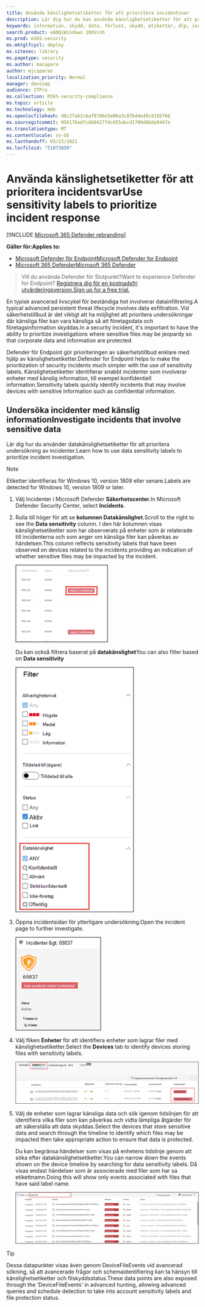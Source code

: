 ```yaml
---
title: Använda känslighetsetiketter för att prioritera incidentsvar
description: Lär dig hur du kan använda känslighetsetiketter för att prioritera och undersöka incidenter
keywords: information, skydd, data, förlust, skydd, etiketter, dlp, incident, undersökning, undersökning
search.product: eADQiWindows 10XVcnh
ms.prod: m365-security
ms.mktglfcycl: deploy
ms.sitesec: library
ms.pagetype: security
ms.author: macapara
author: mjcaparas
localization_priority: Normal
manager: dansimp
audience: ITPro
ms.collection: M365-security-compliance
ms.topic: article
ms.technology: mde
ms.openlocfilehash: d0c27ab2c6af8706e5e06a3c87b44e49c9185766
ms.sourcegitcommit: 956176ed7c8b8427fdc655abcd1709d86da9447e
ms.translationtype: MT
ms.contentlocale: sv-SE
ms.lasthandoff: 03/23/2021
ms.locfileid: "51073850"
---
```

# <a name="use-sensitivity-labels-to-prioritize-incident-response"></a><span data-ttu-id="166d8-104">Använda känslighetsetiketter för att prioritera incidentsvar</span><span class="sxs-lookup"><span data-stu-id="166d8-104">Use sensitivity labels to prioritize incident response</span></span>  

[!INCLUDE [Microsoft 365 Defender rebranding](../../includes/microsoft-defender.md)]

<span data-ttu-id="166d8-105">**Gäller för:**</span><span class="sxs-lookup"><span data-stu-id="166d8-105">**Applies to:**</span></span>
- [<span data-ttu-id="166d8-106">Microsoft Defender för Endpoint</span><span class="sxs-lookup"><span data-stu-id="166d8-106">Microsoft Defender for Endpoint</span></span>](https://go.microsoft.com/fwlink/p/?linkid=2146631)
- [<span data-ttu-id="166d8-107">Microsoft 365 Defender</span><span class="sxs-lookup"><span data-stu-id="166d8-107">Microsoft 365 Defender</span></span>](https://go.microsoft.com/fwlink/?linkid=2118804)

> <span data-ttu-id="166d8-108">Vill du använda Defender för Slutpunkt?</span><span class="sxs-lookup"><span data-stu-id="166d8-108">Want to experience Defender for Endpoint?</span></span> [<span data-ttu-id="166d8-109">Registrera dig för en kostnadsfri utvärderingsversion.</span><span class="sxs-lookup"><span data-stu-id="166d8-109">Sign up for a free trial.</span></span>](https://www.microsoft.com/microsoft-365/windows/microsoft-defender-atp?ocid=docs-wdatp-exposedapis-abovefoldlink) 


<span data-ttu-id="166d8-110">En typisk avancerad livscykel för beständiga hot involverar datainfiltrering.</span><span class="sxs-lookup"><span data-stu-id="166d8-110">A typical advanced persistent threat lifecycle involves data exfiltration.</span></span> <span data-ttu-id="166d8-111">Vid säkerhetstillbud är det viktigt att ha möjlighet att prioritera undersökningar där känsliga filer kan vara känsliga så att företagsdata och företagsinformation skyddas.</span><span class="sxs-lookup"><span data-stu-id="166d8-111">In a security incident, it's important to have the ability to prioritize investigations where sensitive files may be jeopardy so that corporate data and information are protected.</span></span>

<span data-ttu-id="166d8-112">Defender för Endpoint gör prioriteringen av säkerhetstillbud enklare med hjälp av känslighetsetiketter.</span><span class="sxs-lookup"><span data-stu-id="166d8-112">Defender for Endpoint helps to make the prioritization of security incidents much simpler with the use of sensitivity labels.</span></span> <span data-ttu-id="166d8-113">Känslighetsetiketter identifierar snabbt incidenter som involverar enheter med känslig information, till exempel konfidentiell information.</span><span class="sxs-lookup"><span data-stu-id="166d8-113">Sensitivity labels quickly identify incidents that may involve devices with sensitive information such as confidential information.</span></span> 

## <a name="investigate-incidents-that-involve-sensitive-data"></a><span data-ttu-id="166d8-114">Undersöka incidenter med känslig information</span><span class="sxs-lookup"><span data-stu-id="166d8-114">Investigate incidents that involve sensitive data</span></span>
<span data-ttu-id="166d8-115">Lär dig hur du använder datakänslighetsetiketter för att prioritera undersökning av incidenter.</span><span class="sxs-lookup"><span data-stu-id="166d8-115">Learn how to use data sensitivity labels to prioritize incident investigation.</span></span>

>[!NOTE]
><span data-ttu-id="166d8-116">Etiketter identifieras för Windows 10, version 1809 eller senare.</span><span class="sxs-lookup"><span data-stu-id="166d8-116">Labels are detected for Windows 10, version 1809 or later.</span></span>

1. <span data-ttu-id="166d8-117">Välj Incidenter i Microsoft Defender **Säkerhetscenter.**</span><span class="sxs-lookup"><span data-stu-id="166d8-117">In Microsoft Defender Security Center, select **Incidents**.</span></span> 

2. <span data-ttu-id="166d8-118">Rulla till höger för att se **kolumnen Datakänslighet.**</span><span class="sxs-lookup"><span data-stu-id="166d8-118">Scroll to the right to see the **Data sensitivity** column.</span></span> <span data-ttu-id="166d8-119">I den här kolumnen visas känslighetsetiketter som har observerats på enheter som är relaterade till incidenterna och som anger om känsliga filer kan påverkas av händelsen.</span><span class="sxs-lookup"><span data-stu-id="166d8-119">This column reflects sensitivity labels that have been observed on devices related to the incidents providing an indication of whether sensitive files may be impacted by the incident.</span></span>

    ![Bild av kolumnen datakänslighet](images/data-sensitivity-column.png)

    <span data-ttu-id="166d8-121">Du kan också filtrera baserat på **datakänslighet**</span><span class="sxs-lookup"><span data-stu-id="166d8-121">You can also filter based on **Data sensitivity**</span></span> 

    ![Bild av filtret för datakänslighet](images/data-sensitivity-filter.png)

3. <span data-ttu-id="166d8-123">Öppna incidentsidan för ytterligare undersökning.</span><span class="sxs-lookup"><span data-stu-id="166d8-123">Open the incident page to further investigate.</span></span>

    ![Bild på information om incidentsidan](images/incident-page.png)

4. <span data-ttu-id="166d8-125">Välj fliken **Enheter** för att identifiera enheter som lagrar filer med känslighetsetiketter.</span><span class="sxs-lookup"><span data-stu-id="166d8-125">Select the **Devices** tab to identify devices storing files with sensitivity labels.</span></span>

    ![Bild på enhetsfliken](images/investigate-devices-tab.png)
   

5. <span data-ttu-id="166d8-127">Välj de enheter som lagrar känsliga data och sök igenom tidslinjen för att identifiera vilka filer som kan påverkas och vidta lämpliga åtgärder för att säkerställa att data skyddas.</span><span class="sxs-lookup"><span data-stu-id="166d8-127">Select the devices that store sensitive data and search through the timeline to identify which files may be impacted then take appropriate action to ensure that data is protected.</span></span> 

   <span data-ttu-id="166d8-128">Du kan begränsa händelser som visas på enhetens tidslinje genom att söka efter datakänslighetsetiketter.</span><span class="sxs-lookup"><span data-stu-id="166d8-128">You can narrow down the events shown on the device timeline by searching for data sensitivity labels.</span></span> <span data-ttu-id="166d8-129">Då visas endast händelser som är associerade med filer som har sa etikettnamn.</span><span class="sxs-lookup"><span data-stu-id="166d8-129">Doing this will show only events associated with files that have said label name.</span></span>

    ![Bild på tidslinjen på enheten med begränsade sökresultat baserat på etikett](images/machine-timeline-labels.png)


>[!TIP]
><span data-ttu-id="166d8-131">Dessa datapunkter visas även genom DeviceFileEvents vid avancerad sökning, så att avancerade frågor och schemaidentifiering kan ta hänsyn till känslighetsetiketter och filskyddsstatus.</span><span class="sxs-lookup"><span data-stu-id="166d8-131">These data points are also exposed through the ‘DeviceFileEvents’ in advanced hunting, allowing advanced queries and schedule detection to take into account sensitivity labels and file protection status.</span></span> 
